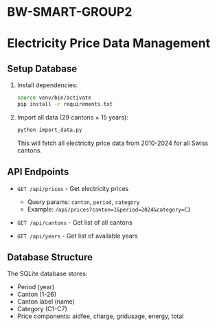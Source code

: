 # BW-SMART-GROUP2

# Electricity Price Data Management

## Setup Database

1. Install dependencies:
   ```bash
   source venv/bin/activate
   pip install -r requirements.txt
   ```

2. Import all data (29 cantons × 15 years):
   ```bash
   python import_data.py
   ```
   This will fetch all electricity price data from 2010-2024 for all Swiss cantons.

## API Endpoints

- `GET /api/prices` - Get electricity prices
  - Query params: `canton`, `period`, `category`
  - Example: `/api/prices?canton=1&period=2024&category=C3`

- `GET /api/cantons` - Get list of all cantons

- `GET /api/years` - Get list of available years

## Database Structure

The SQLite database stores:
- Period (year)
- Canton (1-26)
- Canton label (name)
- Category (C1-C7)
- Price components: aidfee, charge, gridusage, energy, total